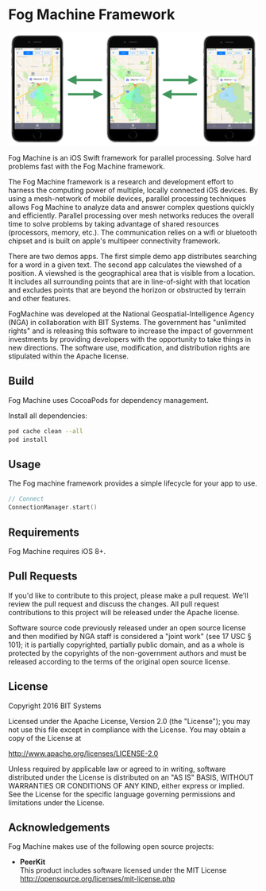 # Fog Machine Framework

![viewshed on three phones](Demo/FogViewshed/FogViewshed/Screenshots/0.png)

Fog Machine is an iOS Swift framework for parallel processing.  Solve hard problems fast with the Fog Machine framework.

The Fog Machine framework is a research and development effort to harness the computing power of multiple, locally connected iOS devices.  By using a mesh-network of mobile devices, parallel processing techniques allows Fog Machine to analyze data and answer complex questions quickly and efficiently.  Parallel processing over mesh networks reduces the overall time to solve problems by taking advantage of shared resources (processors, memory, etc.).  The communication relies on a wifi or bluetooth chipset and is built on apple's multipeer connectivity framework.

There are two demos apps.  The first simple demo app distributes searching for a word in a given text.  The second app calculates the viewshed of a position.  A viewshed is the geographical area that is visible from a location. It includes all surrounding points that are in line-of-sight with that location and excludes points that are beyond the horizon or obstructed by terrain and other features.

FogMachine was developed at the National Geospatial-Intelligence Agency (NGA) in collaboration with BIT Systems. The government has "unlimited rights" and is releasing this software to increase the impact of government investments by providing developers with the opportunity to take things in new directions. The software use, modification, and distribution rights are stipulated within the Apache license.

## Build

Fog Machine uses CocoaPods for dependency management.   

Install all dependencies:
```bash
pod cache clean --all
pod install
```

## Usage

The Fog machine framework provides a simple lifecycle for your app to use.

```swift
// Connect
ConnectionManager.start()
```

## Requirements

Fog Machine requires iOS 8+.

## Pull Requests

If you'd like to contribute to this project, please make a pull request. We'll review the pull request and discuss the changes. All pull request contributions to this project will be released under the Apache license.

Software source code previously released under an open source license and then modified by NGA staff is considered a "joint work" (see 17 USC § 101); it is partially copyrighted, partially public domain, and as a whole is protected by the copyrights of the non-government authors and must be released according to the terms of the original open source license.

## License

Copyright 2016 BIT Systems

Licensed under the Apache License, Version 2.0 (the "License");
you may not use this file except in compliance with the License.
You may obtain a copy of the License at

http://www.apache.org/licenses/LICENSE-2.0

Unless required by applicable law or agreed to in writing, software
distributed under the License is distributed on an "AS IS" BASIS,
WITHOUT WARRANTIES OR CONDITIONS OF ANY KIND, either express or implied.
See the License for the specific language governing permissions and
limitations under the License.

## Acknowledgements

Fog Machine makes use of the following open source projects:
- **PeerKit**  
This product includes software licensed under the MIT License http://opensource.org/licenses/mit-license.php
